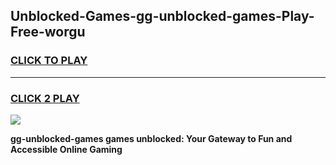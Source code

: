 
## Unblocked-Games-gg-unblocked-games-Play-Free-worgu
<h3>
<a href="https://premium76.site?title=gg-unblocked-games&ref=10A">CLICK TO PLAY</a></h3>
<hr>

<h3>
<a href="https://premium76.site?title=gg-unblocked-games&ref=10A">CLICK 2 PLAY</a>
  
</h3>

<a href="https://premium76.site?title=gg-unblocked-games&ref=10A"><img src="https://clearcache.store/games.png"></a>


**gg-unblocked-games games unblocked: Your Gateway to Fun and Accessible Online Gaming**
